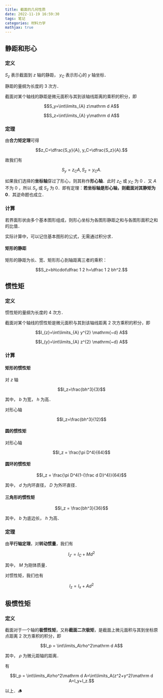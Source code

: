 ```yaml
---
title: 截面的几何性质
date: 2022-11-19 16:59:30
tags: 笔记
categories: 材料力学
mathjax: true
---
```


## 静距和形心

### 定义

$S_z$ 表示截面到 $z$ 轴的静距， $y_C$ 表示形心的 $y$ 轴坐标．

静距的量纲为长度的 3 次方．

截面对某个轴线的静距是微元面积与其到该轴线距离的乘积的积分，即

$$S_y=\int\limits_{A} z\mathrm d A$$

$$S_z=\int\limits_{A} y\mathrm d A$$

### 定理

由**合力矩定理**可得

$$z_C=\dfrac{S_y}{A}, y_C=\dfrac{S_z}{A}.$$

故我们有

$$S_y=z_CA, S_z=y_CA.$$

如果我们选择的**坐标轴**穿过了形心，则其称作**形心轴**．此时 $z_C$ 或 $y_C$ 为 $0$ ．又 $A$ 不为 $0$ ，所以 $S_y$ 或 $S_z$ 为 $0$．即有定理：**若坐标轴是形心轴，则截面对其静矩为 $0$**．其逆命题也成立．

### 计算

若界面形状由多个基本图形组成，则形心坐标为各图形静距之和与各图形面积之和的比值．

实际计算中，可以记住基本图形的公式，无需通过积分求．

#### 矩形的静距

矩形的静距为长、宽、矩形形心到轴距离三者的乘积：

$$S_z=bh\cdot\dfrac 1 2 h=\dfrac 1 2 bh^2.$$

## 惯性矩

### 定义

惯性矩的量纲为长度的 4 次方．

截面对某个轴线的惯性矩是微元面积与其到该轴线距离 2 次方乘积的积分，即

$$I_{z}=\int\limits_{A} y^{2} \mathrm{~d} A$$

$$I_{y}=\int\limits_{A} z^{2} \mathrm{~d} A$$

### 计算

#### 矩形的惯性矩

对 $z$ 轴

$$I_z=\frac{bh^3}{3}$$

其中， $b$ 为宽， $h$ 为高．

对形心轴

$$I_z=\frac{bh^3}{12}$$

#### 圆的惯性矩

对形心轴

$$I_z = \frac{\pi D^4}{64}$$

#### 圆环的惯性矩

$$I_z = \frac{\pi D^4(1-{\frac d D}^4)}{64}$$

其中， $d$ 为内环直径， $D$ 为外环直径．

#### 三角形的惯性矩

$$I_z = \frac{bh^3}{36}$$

其中， $b$ 为底边长， $h$ 为高．

### 定理

由**平行轴定理**，对**转动惯量**，我们有

$$I_{z'}=I_C+Md^2$$

其中， $M$ 为刚体质量．

对惯性矩，我们也有

$$I_z = I_x + Ad^2$$

## 极惯性矩

### 定义

截面对于一个轴的**极惯性矩**，又称**截面二次极矩**，是截面上微元面积与其到坐标原点距离 2 次方乘积的积分，即

$$I_p = \int\limits_A\rho^2\mathrm d A$$

其中， $\rho$ 为微元距轴的距离．

有

$$I_p = \int\limits_A\rho^2\mathrm d A=\int\limits_A(z^2+y^2)\mathrm d A=I_y+I_z.$$

以上．🪵
